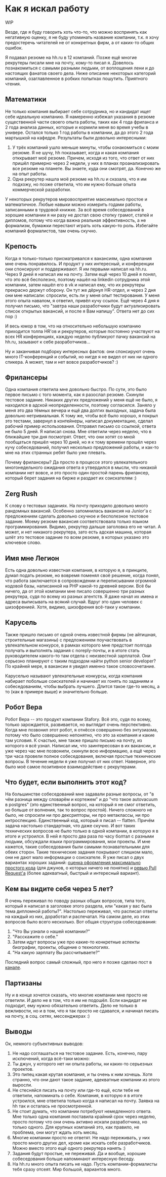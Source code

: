 # Как я искал работу

WIP

Везде, где я буду говорить хоть что-то, что можно воспринять как негативную оценку, я не буду упоминать название компании, т.к. я хочу предостеречь читателей не от конкретных фирм, а от каких-то общих ошибок.

Я подавал резюме на hh.ru в 12 компаний. Позже ещё многие рекрутеры писали мне на почту, кому-то писал я. Довелось познакомиться с самыми разными людьми, от воплощения лени и до настоящих фанатов своего дела. Ниже описание некоторых категорий компаний, озаглавленное в робких попытках пошутить. Приятного чтения.

## Математики

Не только компания выбирает себе сотрудника, но и кандидат ищет себе идеальную компанию. Я намеренно избежал указания в резюме существенной части своего опыта работы, таких как 4 года фриланса и 2 года анализа данных, которые и кормили меня во время учебы в универе. Остался только 1 год работы в компании, да до этого 2 года мартышкой на кафедре. Результаты были довольно интересными:

1. У трёх компаний ушло меньше минуты, чтобы ознакомиться с моим резюме. Я не шучу, hh показывает, когда и какая компания отккрывает моё резюме. Причем, исходя из того, что ответ от них пришёл примерно через 2 недели, у них в планах проанализировать все резюме на планете. Вы знаете, куда они смотрят, да. Конечно же на опыт работы.
1. Одна рекрутер нашла моё резюме на hh.ru и сказала, что я им подхожу, но позже ответила, что им нужно больше опыта коммерческой разработки.


У некоторых рекрутеров мировосприятие максимально простое и математичное. Любые навыки можно измерить годами работы, записанными в трудовой книжке. За всё время собеседований в хорошие компании я ни разу не достал свою стопку грамот, статей и дипломов, потому что когда важна реальная эффективность, а не формализм, бумажки перестают играть хоть какую-то роль. Избегайте компаний формалистов, там очень скучно.


## Крепость

Когда я только-только присматривался к вакансиям, одна компания мне очень понравилось. И продукт у них интересный, и конференции они спонсируют и поддерживают. Я им первыми написал на hh.ru. Через 9 дней я написал им на почту. Затем ещё через 10 дней я понял, что это всё бесполезно, поэтому нашёл на linkedin сотрудника этой компании, затем нашёл его в vk и написал ему, что их рекрутеры прекрасно держут оборону. Он тут же дёрнул HR-отдел, и через 2 дня они мне написали: спросили, есть ли у меня опыт тестирования. У меня этого опыта навалом, я ответил, привёл кучу ссылок. Ещё через 4 дня я получил письмо, что "завтра наши разработчики будут актуализировать список открытых вакансий, и после я Вам напишу". Ответа нет до сих пор :)

И весь юмор в том, что на относительно небольшую компанию приходится толпа HR'ов и рекрутеров, которые постоянно участвуют на всех HR конференциях, каждую неделю публикуют пачку вакансий на hh.ru, зазывают к себе разработчиков...

Ну и заканчивая подборку интересных фактов: они спонсируют очень много IT-конференций и событий, но нигде я не видел от них ни одного спикера. А может, там и нет вовсе разработчиков? :)

## Фрилансеры

Одна компания ответила мне довольно быстро. По сути, это было первое письмо с того момента, как я разослал резюме. Скинули тестовое задание. Никаких других предложений у меня ещё не было, я находился в адской неопределенности, поэтому согласился. Заняло у меня это два тёмных вечера и ещё два долгих выходных, задача была довольно нетривиальная. К тому же, чтобы всё было хорошо, я покрыл это тестами, завернул в контейнеры, написал документацию, сделал рабочий пример использования. Отправил письмо со ссылкой, ответа не было 5 дней. Я написал снова. Мне ответили через неделю, что в ближайшие три дня посмотрят. Ответ, что они хотят со мной пообщаться пришёл через 10 дней, но я к тому времени прошёл через кучу собеседований, получил несколько предложений работы, и как-то мне на этих странных ребят было уже плевать.

Почему фрилансеры? Да просто в процессе этого увлекательного многонедельного ожидания ответа я утвердился в мысли, что никакой компании нет вовсе, и это просто один простой парень фрилансер, который берет задания на бирже и раздает их соискателям :)

## Zerg Rush

К слову о тестовых заданиях. На почту приходило довольно много рандомных вакансий. Особенно запомнилась вакансия на Junior'а с предложением сделать довольно скучное и бесполезное тестовое задание. Моему резюме вакансия соответствовала только языком программирования. Видимо, рекрутер дальше заголовка его не читал. А может, и нет никакого рекрутера, зато есть адская машина, которая шлёт это тестовое задание по всем резюме, в которых указано это ключевое слово.

## Имя мне Легион

Есть одна довольно известная компания, в которую я, в принципе, думал подать резюме, но вовремя поменял своё решение, когда понял, что работа заключается в сопровождении и переписывании огромной кодовой базы, написанной на PHP какой-то древней версии. Всё бы ничего, да от этой компании мне писало совершенно три разных рекрутера, судя по всему из разных агентств. Я даже начал их имена и адреса выписывать на всякий случай. Вдруг это один человек с шизофренией. Хотя, видимо, шизофрения всё-таки у компании.

## Карусель

Также пришло письмо от одной очень известной фирмы (не айтишная, строительные магазины) с предложением поучаствовать в увлекательном конкурсе, в рамках которого мне предстоит полгода получать и выполнять задания с noreply-почты, и в итоге стать руководителем какого-то там отдела с неизвестной зарплатой. Они серьезно планируют с таким подходом найти python senior developer? По крайней мере, в вакансии я увидел именно такое словосочетание.

Каруселью называют увлекательные конкурсы, когда компания набирает побольше соискателей и начинает их гонять по заданиям и собеседованиям, чтобы выбрать лучшего. Длится такое где-то месяц, а то (как в примере выше) и значительно больше.

## Робот Вера

Робот Вера -- это продукт компании Stafory. Всё это, судя по всему, только зарождается, развивается, но выглядит очень перспективно. Когда мне позвонил этот робот, я отнёсся совершенно без энтузиазма, потому что было совершенно непонятно, что это за компания и какие там условия. К счастью, мне также пришло письмо на почту, из которого я всё узнал. Написал им, что заинтересован в их вакансии, и уже через час мне позвонили, скинули всю информацию, а ещё через три часа провели полное собеседования, включая простые технические вопросы. В течение недели я уже получил от них ответ. Наверное, это было моё самое позитивное взаимодействие с рекрутерами.

## Что будет, если выполнить этот код?

На большинстве собеседований мне задавали разные вопросы, от "в чём разница между словарём и кортежем" и до "что такое autovacuum в postgres" (это единственный вопрос, на который я не смог ответить, но больше от волнения, так то вопрос простой). Ничего сложного не было, не спросили ни про дексрипторы, ни про метаклассы, ни про интроспекцию. Единственный код, который я писал -- flatten. Причём задача настолько стандартная, что даже скучно. И вот таких технических вопросов не было только в одной компании, в которую я в итоге и устроился. В ней я просто два раза по часу болтал с разными людьми, обсуждали языки программирования, мои проекты. И мне кажется, такие собеседования были самыми познавательными для обеих сторон. Такие технические задания покрывают слишком мало, они не дают мало информации о соискателе. Я уже писал о двух вариантах хороших заданий: [оценка оформления максимально простого кода](https://t.me/itgram_channel/76) (для джунов, о которых ничего не понятно) и [ревью Pull Request'а](https://t.me/itgram_channel/131) (более адекватный, быстрый и интересный вариант).

## Кем вы видите себя через 5 лет?

Я очень переживал по поводу разных общих вопросов, типа того, который я написал в заголовке этого раздела, или "какая у вас была тема дипломной работы?". Настолько переживал, что расписал ответы на каждый из них, доработал и распечатал. На самом деле, из этих вопросов было всего несколько. Вот общая структура собеседования:

1. "Что Вы узнали о нашей компании?"
2. "Расскажите о себе."
3. Затем идут вопросы уже про какие-то конкретные аспекты биографии, проекты, общение о технологиях.
4. "На какую зарплату Вы рассчитываете?"

Последний вопрос самый сложный, про него я позже сделаю пост в [канале](https://t.me/itgram_channel).

## Партизаны

Ну и в конце хочется сказать, что многие компании мне просто не ответили. И дело не в том, что я им не подошёл. Если кандидат не подходит, ему нужно обязательно ответить. Дело не только в вежливости, но и в том, что я так просто не сдавался, и начинал писать на почту, в соц. сетях, мессенджерах :)

## Выводы

Ок, немного субъективных выводов:

1.  Не надо соглашаться на тестовое задание. Есть, конечно, пару исключений, когда всё-таки можно:
   1. Ты джун, у которого нет ни опыта работы, ни каких-то серьезных проектов.
   2. Это пипец какая крутая компания, и ты очень к ним хочешь. Хотя странно, что они дают такое задание, адекватные компании из этого выросли.
2. Не стесняйся писать на почту или где-то ещё, если тебе не ответили, напоминать о себе. Компания, в которую я в итоге устроился, мне ответила только когда я написал на почту. Заявка на hh так и осталась не просмотренной.
3. Не стоит думать, что компании потребуют немедленного ответа. Мне только одна компания поставила крайний срок через неделю, просто потому что они очень активно искали разработчика, но только одного. Для крупных компаний это, как правило, не проблема, они могут ждать хоть месяц.
4. Многие компании просто не ответят. Не надо переживать, у них просто много других дел, кроме как искать себе разработчиков. Можно вместо этого ещё одного рекрутера нанять :)
5. Задания будут простые, не переживай. Да и вообще, хорошие собеседования больше напоминают интересную беседу.
6. На hh.ru много опыта писать не надо. Пусть компании-формалисты тебя сразу отсеят. Мир большой, вариантов много.

